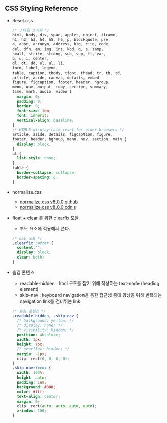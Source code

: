 ## CSS Styling Reference

- Reset.css

  ```css
  /* 스타일 초기화 */
  html, body, div, span, applet, object, iframe,
  h1, h2, h3, h4, h5, h6, p, blockquote, pre,
  a, abbr, acronym, address, big, cite, code,
  del, dfn, em, img, ins, kbd, q, s, samp,
  small, strike, strong, sub, sup, tt, var,
  b, u, i, center,
  dl, dt, dd, ol, ul, li,
  form, label, legend,
  table, caption, tbody, tfoot, thead, tr, th, td,
  article, aside, canvas, details, embed, 
  figure, figcaption, footer, header, hgroup, 
  menu, nav, output, ruby, section, summary,
  time, mark, audio, video {
    margin: 0;
    padding: 0;
    border: 0;
    font-size: 1em;
    font: inherit;
    vertical-align: baseline;
  }
  /* HTML5 display-role reset for older browsers */
  article, aside, details, figcaption, figure, 
  footer, header, hgroup, menu, nav, section, main {
  	display: block;
  }
  ul {
  	list-style: none;
  }
  table {
  	border-collapse: collapse;
  	border-spacing: 0;
  }
  ```

- normalize.css
  - [normalize.css v8.0.0 github](https://github.com/necolas/normalize.css/blob/master/normalize.css)
  - [normalize.css v8.0.0 cdnjs](https://cdnjs.cloudflare.com/ajax/libs/normalize/8.0.0/normalize.min.css)

- float + clear 를 위한 clearfix 모듈

  - 부모 요소에 적용해서 쓴다.

  ```css
  /* CSS 모듈 */
  .clearfix::after {
    content:"";
    display: block;
    clear: both;
  }
  ```

- 숨김 콘텐츠

  - readable-hidden : html 구조를 잡기 위해 작성하는 text-node (heading element)
  - skip-nav : keyboard navigation을 통한 접근성 증대 향상을 위해 반복되는 navigation link를 건너뛰는 link

  ```css
  /* 숨김 콘텐츠 */
  .readable-hidden, .skip-nav {
    /* background: yellow; */
    /* display: none; */
    /* visibility: hidden; */
    position: absolute;
    width: 1px;
    height: 1px;
    /* overflow: hidden; */
    margin: -1px;
    clip: rect(0, 0, 0, 0);
  }
  .skip-nav:focus {
    width: 100%;
    height: auto;
    padding: 1em;
    background: #000;
    color: #fff;
    text-align: center;
    margin: 0;
    clip: rect(auto, auto, auto, auto);
    z-index: 100;
  }
  ```

